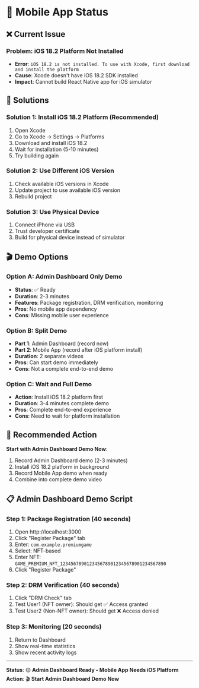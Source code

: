 # 📱 Mobile App Status

## ❌ **Current Issue**

### **Problem**: iOS 18.2 Platform Not Installed

- **Error**: `iOS 18.2 is not installed. To use with Xcode, first download and install the platform`
- **Cause**: Xcode doesn't have iOS 18.2 SDK installed
- **Impact**: Cannot build React Native app for iOS simulator

## 🔧 **Solutions**

### **Solution 1: Install iOS 18.2 Platform (Recommended)**

1. Open Xcode
2. Go to Xcode → Settings → Platforms
3. Download and install iOS 18.2
4. Wait for installation (5-10 minutes)
5. Try building again

### **Solution 2: Use Different iOS Version**

1. Check available iOS versions in Xcode
2. Update project to use available iOS version
3. Rebuild project

### **Solution 3: Use Physical Device**

1. Connect iPhone via USB
2. Trust developer certificate
3. Build for physical device instead of simulator

## 🎬 **Demo Options**

### **Option A: Admin Dashboard Only Demo**

- **Status**: ✅ Ready
- **Duration**: 2-3 minutes
- **Features**: Package registration, DRM verification, monitoring
- **Pros**: No mobile app dependency
- **Cons**: Missing mobile user experience

### **Option B: Split Demo**

- **Part 1**: Admin Dashboard (record now)
- **Part 2**: Mobile App (record after iOS platform install)
- **Duration**: 2 separate videos
- **Pros**: Can start demo immediately
- **Cons**: Not a complete end-to-end demo

### **Option C: Wait and Full Demo**

- **Action**: Install iOS 18.2 platform first
- **Duration**: 3-4 minutes complete demo
- **Pros**: Complete end-to-end experience
- **Cons**: Need to wait for platform installation

## 🚀 **Recommended Action**

**Start with Admin Dashboard Demo Now**:

1. Record Admin Dashboard demo (2-3 minutes)
2. Install iOS 18.2 platform in background
3. Record Mobile App demo when ready
4. Combine into complete demo video

## 📋 **Admin Dashboard Demo Script**

### **Step 1: Package Registration (40 seconds)**

1. Open http://localhost:3000
2. Click "Register Package" tab
3. Enter: `com.example.premiumgame`
4. Select: NFT-based
5. Enter NFT: `GAME_PREMIUM_NFT_1234567890123456789012345678901234567890`
6. Click "Register Package"

### **Step 2: DRM Verification (40 seconds)**

1. Click "DRM Check" tab
2. Test User1 (NFT owner): Should get ✅ Access granted
3. Test User2 (Non-NFT owner): Should get ❌ Access denied

### **Step 3: Monitoring (20 seconds)**

1. Return to Dashboard
2. Show real-time statistics
3. Show recent activity logs

---

**Status**: 🟡 **Admin Dashboard Ready - Mobile App Needs iOS Platform**
**Action**: 🎬 **Start Admin Dashboard Demo Now**
